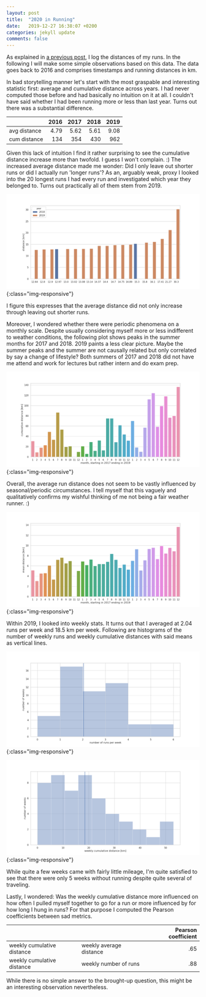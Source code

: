 ```yaml
---
layout: post
title:  "2020 in Running"
date:   2019-12-27 16:38:07 +0200
categories: jekyll update
comments: false
---
```


As explained in [a previous post](http://kevinkle.in/jekyll/update/2018/10/28/running-log.html), I log the distances of my runs. In the following I will make some simple observations based on this data. The data goes back to 2016 and comprises timestamps and running distances in km.

In bad storytelling manner let's start with the most graspable and interesting statistic first: average and cumulative distance across years. I had never computed those before and had basically no intuition on it at all. I couldn't have said whether I had been running more or less than last year. Turns out there was a substantial difference.

|              |   2016 |   2017 |   2018 |   2019 |
|--------------|-------:|-------:|-------:|-------:|
| avg distance |   4.79 |   5.62 |   5.61 |   9.08 |
| cum distance | 134| 354 | 430 | 962 |

Given this lack of intuition I find it rather surprising to see the cumulative distance increase more than twofold. I guess I won't complain. :) The increased average distance made me wonder: Did I only leave out shorter runs or did I actually run 'longer runs'? As an, arguably weak, proxy I looked into the 20 longest runs I had every run and investigated which year they belonged to. Turns out practically all of them stem from 2019.

![20 longest runs](/top_runs.png){:class="img-responsive"}

I figure this expresses that the average distance did not only increase through leaving out shorter runs.


Moreover, I wondered whether there were periodic phenomena on a monthly scale. Despite usually considering myself more or less indifferent to weather conditions, the following plot shows peaks in the summer months for 2017 and 2018. 2019 paints a less clear picture. Maybe the summer peaks and the summer are not causally related but only correlated by say a change of lifestyle? Both summers of 2017 and 2018 did not have me attend and work for lectures but rather intern and do exam prep.

![monthly sums](/monthly_sums.png){:class="img-responsive"}

Overall, the average run distance does not seem to be vastly influenced by seasonal/periodic circumstances. I tell myself that this vaguely and qualitatively confirms my wishful thinking of me not being a fair weather runner. :)

![monthly means](/monthly_means.png){:class="img-responsive"}

Within 2019, I looked into weekly stats. It turns out that I averaged at 2.04 runs per week and 18.5 km per week. Following are histograms of the number of weekly runs and weekly cumulative distances with said means as vertical lines.

![weekly number of runs](/weekly_n_runs.png){:class="img-responsive"}

![weekly distance histogram](/weekly_cumulative_histogram.png){:class="img-responsive"}

While quite a few weeks came with fairly little mileage, I'm quite satisfied to see that there were only 5 weeks without running despite quite several of traveling.

Lastly, I wondered: Was the weekly cumulative distance more influenced on how often I pulled myself together to go for a run or more influenced by for how long I hung in runs? For that purpose I computed the Pearson coefficients between sad metrics.

|              |    |   Pearson coefficient |
|--------------|-------|-------:|
| weekly cumulative distance |  weekly average distance  |   .65|
| weekly cumulative distance | weekly number of runs | .88 |

While there is no simple answer to the brought-up question, this might be an interesting observation nevertheless.
